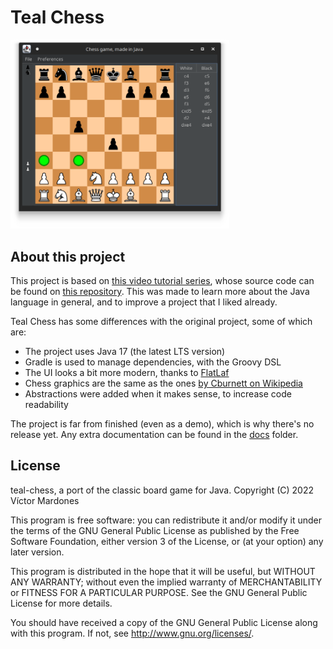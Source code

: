 # Teal Chess

[<img src="assets/teal-chess.png" alt="Teal Chess" width="350"/>](assets/teal-chess.png)

## About this project

This project is based on
[this video tutorial series](https://www.youtube.com/playlist?list=PLOJzCFLZdG4zk5d-1_ah2B4kqZSeIlWtt),
whose source code can be found on
[this repository](https://github.com/amir650/BlackWidow-Chess). This was made to
learn more about the Java language in general, and to improve a project that I
liked already.

Teal Chess has some differences with the original project, some of which are:

- The project uses Java 17 (the latest LTS version)
- Gradle is used to manage dependencies, with the Groovy DSL
- The UI looks a bit more modern, thanks to
  [FlatLaf](https://www.formdev.com/flatlaf/)
- Chess graphics are the same as the ones
  [by Cburnett on Wikipedia](https://en.wikipedia.org/wiki/User:Cburnett/GFDL_images/Chess)
- Abstractions were added when it makes sense, to increase code readability

The project is far from finished (even as a demo), which is why there's no
release yet. Any extra documentation can be found in the [docs](docs) folder.

## License

teal-chess, a port of the classic board game for Java.
Copyright (C) 2022  Víctor Mardones

This program is free software: you can redistribute it and/or modify
it under the terms of the GNU General Public License as published by
the Free Software Foundation, either version 3 of the License, or
(at your option) any later version.

This program is distributed in the hope that it will be useful,
but WITHOUT ANY WARRANTY; without even the implied warranty of
MERCHANTABILITY or FITNESS FOR A PARTICULAR PURPOSE.  See the
GNU General Public License for more details.

You should have received a copy of the GNU General Public License
along with this program.  If not, see <http://www.gnu.org/licenses/>.
